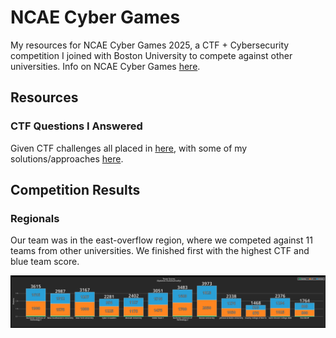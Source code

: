 # NCAE Cyber Games

My resources for NCAE Cyber Games 2025, a CTF + Cybersecurity competition I joined with Boston University to compete against other universities. Info on NCAE Cyber Games [here](https://www.ncaecybergames.org/).

## Resources

### CTF Questions I Answered

Given CTF challenges all placed in [here](./NCAE-Regionals/CTF-Questions-Screenshot/), with some of my solutions/approaches [here](./NCAE-Regionals/README.md).

## Competition Results

### Regionals

Our team was in the east-overflow region, where we competed against 11 teams from other universities. We finished first with the highest CTF and blue team score.

![](./NCAE-Regionals/NCAE_Regionals_Final_Score.png)
